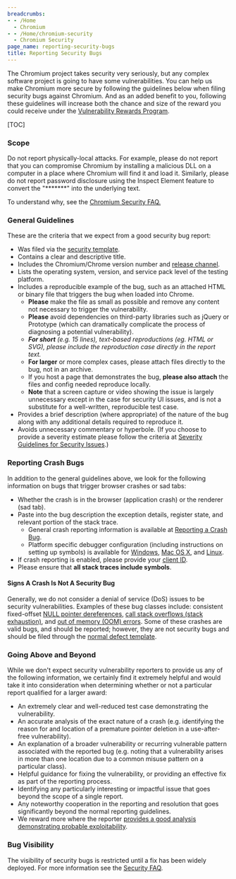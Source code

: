 ```yaml
---
breadcrumbs:
- - /Home
  - Chromium
- - /Home/chromium-security
  - Chromium Security
page_name: reporting-security-bugs
title: Reporting Security Bugs
---
```


The Chromium project takes security very seriously, but any complex software
project is going to have some vulnerabilities. You can help us make Chromium
more secure by following the guidelines below when filing security bugs against
Chromium. And as an added benefit to you, following these guidelines will
increase both the chance and size of the reward you could receive under the
[Vulnerability Rewards Program](https://g.co/ChromeBugRewards).

[TOC]

### Scope

Do not report physically-local attacks. For example, please do not report that
you can compromise Chromium by installing a malicious DLL on a computer in a
place where Chromium will find it and load it. Similarly, please do not report
password disclosure using the Inspect Element feature to convert the
"\*\*\*\*\*\*\*" into the underlying text.

To understand why, see the [Chromium Security
FAQ.](https://chromium.googlesource.com/chromium/src/+/HEAD/docs/security/faq.md)

### General Guidelines

These are the criteria that we expect from a good security bug report:

*   Was filed via the [security
            template](https://code.google.com/p/chromium/issues/entry?template=Security%20Bug).
*   Contains a clear and descriptive title.
*   Includes the Chromium/Chrome version number and [release
            channel](/getting-involved/dev-channel).
*   Lists the operating system, version, and service pack level of the
            testing platform.
*   Includes a reproducible example of the bug, such as an attached HTML
            or binary file that triggers the bug when loaded into Chrome.
    *   **Please** make the file as small as possible and remove any
                content not necessary to trigger the vulnerability.
    *   **Please** avoid dependencies on third-party libraries such as
                jQuery or Prototype (which can dramatically complicate the
                process of diagnosing a potential vulnerability).
    *   ***For short** (e.g. 15 lines), text-based reproductions (eg.
                HTML or SVG), please include the reproduction case directly in
                the report text.*
    *   **For larger** or more complex cases, please attach files
                directly to the bug, not in an archive.
    *   If you host a page that demonstrates the bug, **please also
                attach** the files and config needed reproduce locally.
    *   **Note** that a screen capture or video showing the issue is
                largely unnecessary except in the case for security UI issues,
                and is not a substitute for a well-written, reproducible test
                case.
*   Provides a brief description (where appropriate) of the nature of
            the bug along with any additional details required to reproduce it.
*   Avoids unnecessary commentary or hyperbole. (If you choose to
            provide a severity estimate please follow the criteria at [Severity
            Guidelines for Security Issues](/developers/severity-guidelines).)

### Reporting Crash Bugs

In addition to the general guidelines above, we look for the following
information on bugs that trigger browser crashes or sad tabs:

*   Whether the crash is in the browser (application crash) or the
            renderer (sad tab).
*   Paste into the bug description the exception details, register
            state, and relevant portion of the stack trace.
    *   General crash reporting information is available at [Reporting a
                Crash
                Bug](/for-testers/bug-reporting-guidelines/reporting-crash-bug).
    *   Platform specific debugger configuration (including instructions
                on setting up symbols) is available for
                [Windows](/developers/how-tos/debugging), [Mac OS
                X](/developers/debugging-on-os-x), and
                [Linux](https://code.google.com/p/chromium/wiki/LinuxDebugging).
*   If crash reporting is enabled, please provide your [client
            ID](/for-testers/bug-reporting-guidelines/reporting-crash-bug).
*   Please ensure that **all stack traces include symbols**.

#### Signs A Crash Is Not A Security Bug

Generally, we do not consider a denial of service (DoS) issues to be security
vulnerabilities. Examples of these bug classes include: consistent fixed-offset
[NULL pointer
dereferences](https://en.wikipedia.org/wiki/Pointer_(computing)#Null_pointer),
[call stack overflows (stack
exhaustion)](https://blogs.technet.com/b/srd/archive/2009/01/28/stack-overflow-stack-exhaustion-not-the-same-as-stack-buffer-overflow.aspx),
and [out of memory (OOM) errors](https://en.wikipedia.org/wiki/Out_of_memory).
Some of these crashes are valid bugs, and should be reported; however, they are
not security bugs and should be filed through the [normal defect
template](https://code.google.com/p/chromium/issues/entry).

### Going Above and Beyond

While we don't expect security vulnerability reporters to provide us any of the
following information, we certainly find it extremely helpful and would take it
into consideration when determining whether or not a particular report qualified
for a larger award:

*   An extremely clear and well-reduced test case demonstrating the
            vulnerability.
*   An accurate analysis of the exact nature of a crash (e.g.
            identifying the reason for and location of a premature pointer
            deletion in a use-after-free vulnerability).
*   An explanation of a broader vulnerability or recurring vulnerable
            pattern associated with the reported bug (e.g. noting that a
            vulnerability arises in more than one location due to a common
            misuse pattern on a particular class).
*   Helpful guidance for fixing the vulnerability, or providing an
            effective fix as part of the reporting process.
*   Identifying any particularly interesting or impactful issue that
            goes beyond the scope of a single report.
*   Any noteworthy cooperation in the reporting and resolution that goes
            significantly beyond the normal reporting guidelines.
*   We reward more where the reporter [provides a good analysis
            demonstrating probable exploitability](/system/errors/NodeNotFound).

### Bug Visibility

The visibility of security bugs is restricted until a fix has been widely
deployed. For more information see the [Security
FAQ](https://chromium.googlesource.com/chromium/src/+/HEAD/docs/security/faq.md#TOC-Can-you-please-un-hide-old-security-bugs-).
